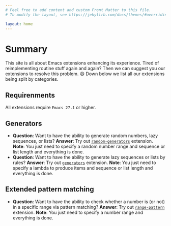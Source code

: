 ```yaml
---
# Feel free to add content and custom Front Matter to this file.
# To modify the layout, see https://jekyllrb.com/docs/themes/#overriding-theme-defaults

layout: home
---
```


# Summary

This site is all about Emacs extensions enhancing its experience.
Tired of reimplementing routine stuff again and again?
Then we can suggest you our extensions to resolve this problem. 😄
Down below we list all our extensions being split by categories.

## Requirenments

All extensions require `Emacs 27.1` or higher.

## Generators

- **Question**: Want to have the ability to generate random numbers, lazy
  sequences, or lists?
  **Answer**: Try out [`random-generators`](https://github.com/emilyseville7cfg-better-emacs/random-generators) extension.
  **Note**: You just need to specify a random number range and sequence or list
  length and everything is done.
- **Question**: Want to have the ability to generate lazy sequences or lists by
  rules?
  **Answer**: Try out [`generators`](https://github.com/emilyseville7cfg-better-emacs/generators) extension.
  **Note**: You just need to specify a lambda to produce items and sequence or
  list length and everything is done.

## Extended pattern matching

- **Question**: Want to have the ability to check whether a number is (or not) in
  a specific range via pattern matching?
  **Answer**: Try out [`range-pattern`](https://github.com/emilyseville7cfg-better-emacs/range-pattern) extension.
  **Note**: You just need to specify a number range and everything is done.